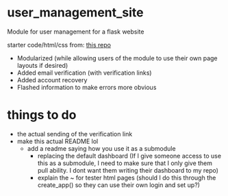# user_management_site
Module for user management for a flask website

starter code/html/css from: [this repo](https://github.com/PrettyPrinted/youtube_video_code/tree/master/2017/03/03/Build%20a%20User%20Login%20System%20With%20Flask-Login%2C%20Flask-WTForms%2C%20Flask-Bootstrap%2C%20and%20Flask-SQLAlchemy/building_user_login_system/finish)
- Modularized (while allowing users of the module to use their own page layouts if desired)
- Added email verification (with verification links)
- Added account recovery
- Flashed information to make errors more obvious

# things to do
- the actual sending of the verification link
- make this actual README lol
    - add a readme saying how you use it as a submodule
		- replacing the default dashboard (If I give someone access to use this as a submodule, I need to make sure that I only give them pull ability. I dont want them writing their dashboard to my repo)
        - explain the ~ for tester html pages (should I do this through the create_app() so they can use their own login and set up?)
